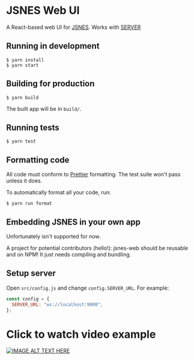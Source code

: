 # JSNES Web UI

A React-based web UI for [JSNES](https://github.com/akabuda050/jsnes).
Works with [SERVER](https://github.com/akabuda050/jsnes-backend)

## Running in development

    $ yarn install
    $ yarn start

## Building for production

    $ yarn build

The built app will be in `build/`.

## Running tests

    $ yarn test

## Formatting code

All code must conform to [Prettier](https://prettier.io/) formatting. The test suite won't pass unless it does.

To automatically format all your code, run:

    $ yarn run format

## Embedding JSNES in your own app

Unfortunately isn't supported for now.

A project for potential contributors (hello!): jsnes-web should be reusable and on NPM! It just needs compiling and bundling.

## Setup server

Open `src/config.js` and change `config.SERVER_URL`. For example:

```javascript
const config = {
  SERVER_URL: "ws://localhost:9000",
};
```

# Click to watch video example
[![IMAGE ALT TEXT HERE](https://img.youtube.com/vi/4xMhcnmOuKE/0.jpg)](https://www.youtube.com/watch?v=4xMhcnmOuKE)

